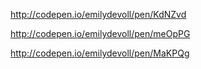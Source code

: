 http://codepen.io/emilydevoll/pen/KdNZvd

http://codepen.io/emilydevoll/pen/meOpPG

http://codepen.io/emilydevoll/pen/MaKPQg